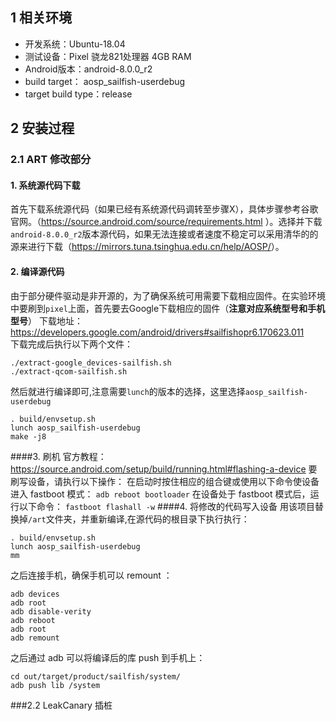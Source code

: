 ## 1 相关环境
* 开发系统：Ubuntu-18.04
* 测试设备：Pixel 骁龙821处理器 4GB RAM
* Android版本：android-8.0.0_r2 
* build target： aosp_sailfish-userdebug
* target build type：release
## 2 安装过程
### 2.1 ART 修改部分 
#### 1. 系统源代码下载  
首先下载系统源代码（如果已经有系统源代码调转至步骤X），具体步骤参考谷歌官网。（<https://source.android.com/source/requirements.html> ）。选择并下载`android-8.0.0_r2`版本源代码，如果无法连接或者速度不稳定可以采用清华的的源来进行下载（<https://mirrors.tuna.tsinghua.edu.cn/help/AOSP/>）。
#### 2. 编译源代码
由于部分硬件驱动是非开源的，为了确保系统可用需要下载相应固件。在实验环境中要刷到`pixel`上面，首先要去Google下载相应的固件（**注意对应系统型号和手机型号**）
下载地址：<https://developers.google.com/android/drivers#sailfishopr6.170623.011>  
下载完成后执行以下两个文件：
```
./extract-google_devices-sailfish.sh
./extract-qcom-sailfish.sh
```
然后就进行编译即可,注意需要`lunch`的版本的选择，这里选择`aosp_sailfish-userdebug`
```
. build/envsetup.sh
lunch aosp_sailfish-userdebug
make -j8
```
####3. 刷机
官方教程：<https://source.android.com/setup/build/running.html#flashing-a-device>
要刷写设备，请执行以下操作：
在启动时按住相应的组合键或使用以下命令使设备进入 fastboot 模式：
`adb reboot bootloader`
在设备处于 fastboot 模式后，运行以下命令：
`fastboot flashall -w`
####4. 将修改的代码写入设备
用该项目替换掉`/art`文件夹，并重新编译,在源代码的根目录下执行执行：
```
. build/envsetup.sh
lunch aosp_sailfish-userdebug
mm
```
之后连接手机，确保手机可以 remount ：
```
adb devices
adb root
adb disable-verity
adb reboot
adb root 
adb remount
```
之后通过 adb 可以将编译后的库 push 到手机上：
```
cd out/target/product/sailfish/system/
adb push lib /system
```
###2.2 LeakCanary 插桩
